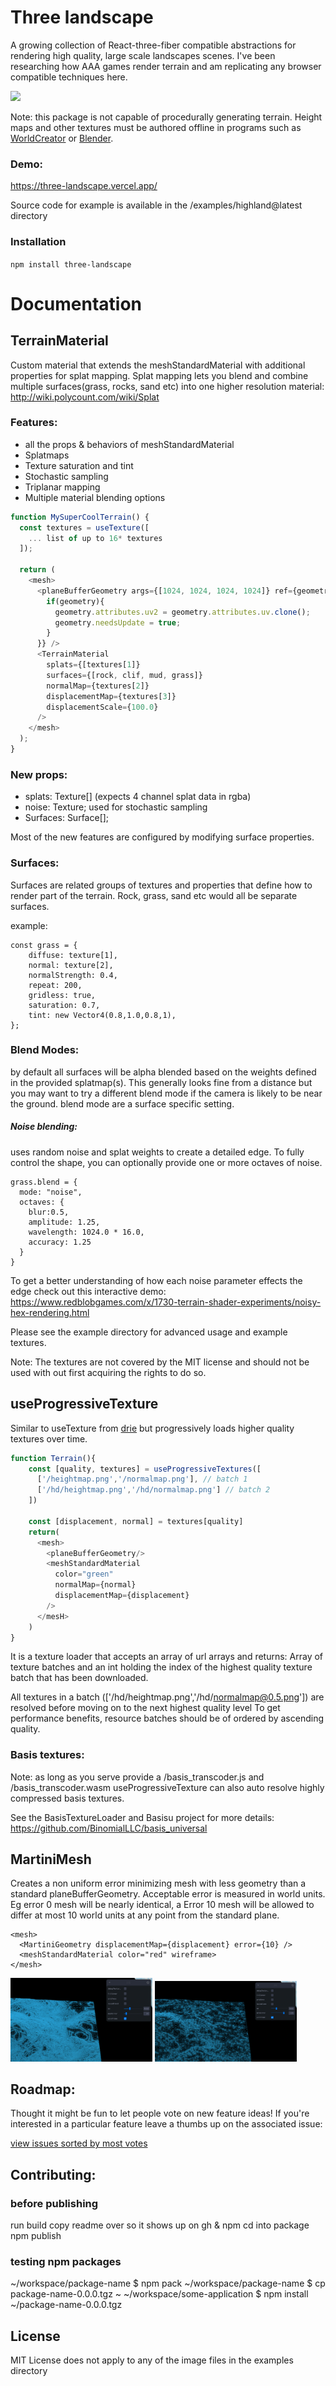 # Three landscape

A growing collection of React-three-fiber compatible abstractions for rendering high quality, large scale landscapes scenes. I've been researching how AAA games render terrain and am replicating any browser compatible techniques here.

[<img src="/thumbnail.png">](https://three-landscape.vercel.app/)

Note: this package is not capable of procedurally generating terrain. Height maps and other textures must be authored offline in programs such as [WorldCreator](https://www.world-creator.com/) or [Blender](https://www.blender.org/).

### Demo:

https://three-landscape.vercel.app/

Source code for example is available in the /examples/highland@latest directory

### Installation

`npm install three-landscape`

# Documentation

## TerrainMaterial

Custom material that extends the meshStandardMaterial with additional properties for splat mapping. Splat mapping lets you blend and combine multiple surfaces(grass, rocks, sand etc) into one higher resolution material: http://wiki.polycount.com/wiki/Splat


### Features:

- all the props & behaviors of meshStandardMaterial
- Splatmaps
- Texture saturation and tint
- Stochastic sampling
- Triplanar mapping
- Multiple material blending options

```js
function MySuperCoolTerrain() {
  const textures = useTexture([
    ... list of up to 16* textures
  ]);

  return (
    <mesh>
      <planeBufferGeometry args={[1024, 1024, 1024, 1024]} ref={geometry => {
        if(geometry){
          geometry.attributes.uv2 = geometry.attributes.uv.clone();
          geometry.needsUpdate = true;
        }
      }} />
      <TerrainMaterial
        splats={[textures[1]}
        surfaces={[rock, clif, mud, grass]}
        normalMap={textures[2]}
        displacementMap={textures[3]}
        displacementScale={100.0}
      />
    </mesh>
  );
}
```

### New props:

- splats: Texture[] (expects 4 channel splat data in rgba)
- noise: Texture; used for stochastic sampling
- Surfaces: Surface[];

Most of the new features are configured by modifying surface properties.

### Surfaces:
Surfaces are related groups of textures and properties that define how to render part of the terrain. Rock, grass, sand etc would all be separate surfaces.

example:
```
const grass = {
    diffuse: texture[1],
    normal: texture[2],
    normalStrength: 0.4,
    repeat: 200,
    gridless: true,
    saturation: 0.7,
    tint: new Vector4(0.8,1.0,0.8,1),
};
```

### Blend Modes:
by default all surfaces will be alpha blended based on the weights defined in the provided splatmap(s). This generally looks fine from a distance but you may want to try a different blend mode if the camera is likely to be near the ground. blend mode are a surface specific setting.

##### Noise blending:
uses random noise and splat weights to create a detailed edge. To fully control the shape, you can optionally provide one or more octaves of noise.
```
grass.blend = {
  mode: "noise",
  octaves: {
    blur:0.5,
    amplitude: 1.25,
    wavelength: 1024.0 * 16.0,
    accuracy: 1.25
  }
}
```
To get a better understanding of how each noise parameter effects the edge check out this interactive demo: https://www.redblobgames.com/x/1730-terrain-shader-experiments/noisy-hex-rendering.html

Please see the example directory for advanced usage and example textures.

Note: The textures are not covered by the MIT license and should not be used with out first acquiring the rights to do so.

## useProgressiveTexture

Similar to useTexture from [drie](https://github.com/pmndrs/drei) but progressively loads higher quality textures over time.

```js
function Terrain(){
    const [quality, textures] = useProgressiveTextures([
      ['/heightmap.png','/normalmap.png'], // batch 1
      ['/hd/heightmap.png','/hd/normalmap.png'] // batch 2
    ])

    const [displacement, normal] = textures[quality]
    return(
      <mesh>
        <planeBufferGeometry/>
        <meshStandardMaterial 
          color="green" 
          normalMap={normal} 
          displacementMap={displacement} 
        />
      </mesH>
    )
}
```

It is a texture loader that accepts an array of url arrays and returns: Array of texture batches and an int holding the index of the highest quality texture batch that has been downloaded.

All textures in a batch (['/hd/heightmap.png','/hd/normalmap@0.5.png']) are resolved before moving on to the next highest quality level
To get performance benefits, resource batches should be of ordered by ascending quality.

### Basis textures:

Note: as long as you serve provide a /basis_transcoder.js and /basis_transcoder.wasm useProgressiveTexture can also auto resolve highly compressed basis textures.

See the BasisTextureLoader and Basisu project for more details: https://github.com/BinomialLLC/basis_universal

## MartiniMesh
Creates a non uniform error minimizing mesh with less geometry than a standard planeBufferGeometry. Acceptable error is measured in world units. Eg error 0 mesh will be nearly identical, a Error 10 mesh will be allowed to differ at most 10 world units at any point from the standard plane. 
```
<mesh>
  <MartiniGeometry displacementMap={displacement} error={10} />
  <meshStandardMaterial color="red" wireframe>
</mesh>
```
[<img width="45%" src="/martini-high.png">](https://three-landscape.vercel.app/)
[<img width="45%" src="/martini-low.png">](https://three-landscape.vercel.app/)


## Roadmap:

Thought it might be fun to let people vote on new feature ideas! If you're interested in a particular feature leave a thumbs up on the associated issue:

[view issues sorted by most votes](https://github.com/nwpointer/three-landscape/issues?q=is%3Aissue+is%3Aopen+sort%3Areactions-%2B1-desc)


## Contributing:

### before publishing
run build
copy readme over so it shows up on gh & npm
cd into package
npm publish

### testing npm packages
~/workspace/package-name $ npm pack
~/workspace/package-name $ cp package-name-0.0.0.tgz ~
~/workspace/some-application $ npm install ~/package-name-0.0.0.tgz


## License

MIT License does not apply to any of the image files in the examples directory



